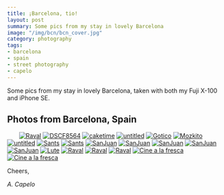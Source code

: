 ```yaml
---
title: ¡Barcelona, tio!
layout: post
summary: Some pics from my stay in lovely Barcelona
image: "/img/bcn/bcn_cover.jpg"
category: photography
tags:
- barcelona
- spain
- street photography
- capelo
---
```


Some pics from my stay in lovely Barcelona, taken with both my Fuji X-100 and iPhone SE.

## Photos from Barcelona, Spain

<a href="https://www.flickr.com/photos/acapelo/29778900801/in/photostream" target="_blank" title=""><img src="https://farm9.staticflickr.com/8158/29778900801_b61a2ff609_b.jpg" alt=""></a>
<a href="https://www.flickr.com/photos/acapelo/28675522414/in/photostream" target="_blank" title=""><img src="https://farm8.staticflickr.com/7514/28675522414_08f60df2d6_b.jpg" alt=""></a>
<a href="https://www.flickr.com/photos/acapelo/29297912695/in/photostream" target="_blank" title=""><img src="https://farm9.staticflickr.com/8352/29297912695_763e75df7c_b.jpg" alt=""></a>
<a href="https://www.flickr.com/photos/acapelo/29009924750/in/photostream" target="_blank" title=""><img src="https://farm9.staticflickr.com/8001/29009924750_ef3d2003c1_b.jpg" alt=""></a>
<a href="https://www.flickr.com/photos/acapelo/29009922190/in/photostream" target="_blank" title=""><img src="https://farm9.staticflickr.com/8494/29009922190_9d0ac49332_b.jpg" alt=""></a>
<a href="https://www.flickr.com/photos/acapelo/29219550311/in/photostream" target="_blank" title=""><img src="https://farm9.staticflickr.com/8846/29219550311_91f447ee5a_b.jpg" alt=""></a>
<a href="https://www.flickr.com/photos/acapelo/28677273273/in/photostream" target="_blank" title=""><img src="https://farm9.staticflickr.com/8173/28677273273_3869ea5915_b.jpg" alt=""></a>
<a href="https://www.flickr.com/photos/acapelo/29401523095/in/photostream" target="_blank" title="Raval"><img src="https://farm9.staticflickr.com/8480/29401523095_75274f7942_b.jpg" alt="Raval"></a>
<a href="https://www.flickr.com/photos/acapelo/29293131132/in/photostream" target="_blank" title="DSCF8564"><img src="https://farm9.staticflickr.com/8134/29293131132_a0b8bbe0f8_b.jpg" alt="DSCF8564"></a>
<a href="https://www.flickr.com/photos/acapelo/29366989386/in/photostream" target="_blank" title="caketime"><img src="https://farm9.staticflickr.com/8064/29366989386_5391745eb0_b.jpg" alt="caketime"></a>
<a href="https://www.flickr.com/photos/acapelo/29401526635/in/photostream" target="_blank" title="untitled"><img src="https://farm9.staticflickr.com/8568/29401526635_cf703563ca_b.jpg" alt="untitled"></a>
<a href="https://www.flickr.com/photos/acapelo/29366988416/in/photostream" target="_blank" title="Gotico"><img src="https://farm9.staticflickr.com/8601/29366988416_f16784024d_b.jpg" alt="Gotico"></a>
<a href="https://www.flickr.com/photos/acapelo/29293130932/in/photostream" target="_blank" title="Mozkito"><img src="https://farm9.staticflickr.com/8263/29293130932_eeaf162944_b.jpg" alt="Mozkito"></a>
<a href="https://www.flickr.com/photos/acapelo/29366988036/in/photostream" target="_blank" title="untitled"><img src="https://farm9.staticflickr.com/8670/29366988036_8988fd9f01_b.jpg" alt="untitled"></a>
<a href="https://www.flickr.com/photos/acapelo/29293130792/in/photostream" target="_blank" title="Sants"><img src="https://farm8.staticflickr.com/7464/29293130792_eafdb66988_b.jpg" alt="Sants"></a>
<a href="https://www.flickr.com/photos/acapelo/29366987726/in/photostream" target="_blank" title="Sants"><img src="https://farm9.staticflickr.com/8557/29366987726_161431d783_b.jpg" alt="Sants"></a>
<a href="https://www.flickr.com/photos/acapelo/29366986926/in/photostream" target="_blank" title="SanJuan"><img src="https://farm9.staticflickr.com/8115/29366986926_c5eb3acd23_b.jpg" alt="SanJuan"></a>
<a href="https://www.flickr.com/photos/acapelo/29366987456/in/photostream" target="_blank" title="SanJuan"><img src="https://farm9.staticflickr.com/8031/29366987456_db42184aa5_b.jpg" alt="SanJuan"></a>
<a href="https://www.flickr.com/photos/acapelo/29366987296/in/photostream" target="_blank" title="SanJuan"><img src="https://farm9.staticflickr.com/8017/29366987296_bff9ec7da9_b.jpg" alt="SanJuan"></a>
<a href="https://www.flickr.com/photos/acapelo/29401525115/in/photostream" target="_blank" title="SanJuan"><img src="https://farm9.staticflickr.com/8441/29401525115_76e8d229e6_b.jpg" alt="SanJuan"></a>
<a href="https://www.flickr.com/photos/acapelo/29293132332/in/photostream" target="_blank" title="SanJuan"><img src="https://farm9.staticflickr.com/8580/29293132332_4901165ab0_b.jpg" alt="SanJuan"></a>
<a href="https://www.flickr.com/photos/acapelo/29401524505/in/photostream" target="_blank" title="Lute"><img src="https://farm9.staticflickr.com/8118/29401524505_4179f8715f_b.jpg" alt="Lute"></a>
<a href="https://www.flickr.com/photos/acapelo/29401523685/in/photostream" target="_blank" title="Raval"><img src="https://farm9.staticflickr.com/8095/29401523685_ac22314869_b.jpg" alt="Raval"></a>
<a href="https://www.flickr.com/photos/acapelo/29366985876/in/photostream" target="_blank" title="Raval"><img src="https://farm9.staticflickr.com/8208/29366985876_283c36d751_b.jpg" alt="Raval"></a>
<a href="https://www.flickr.com/photos/acapelo/29401522625/in/photostream" target="_blank" title="Raval"><img src="https://farm9.staticflickr.com/8407/29401522625_17c2a0721f_b.jpg" alt="Raval"></a>
<a href="https://www.flickr.com/photos/acapelo/29366985466/in/photostream" target="_blank" title="Cine a la fresca"><img src="https://farm9.staticflickr.com/8420/29366985466_261f1c0a24_b.jpg" alt="Cine a la fresca"></a>
<a href="https://www.flickr.com/photos/acapelo/29293130682/in/photostream" target="_blank" title="Cine a la fresca"><img src="https://farm9.staticflickr.com/8051/29293130682_1a93b010d3_b.jpg" alt="Cine a la fresca"></a>

Cheers,

*A. Capelo*
